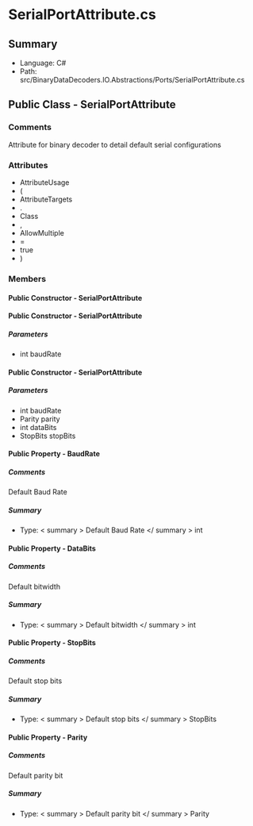 ﻿# SerialPortAttribute.cs

## Summary

* Language: C#
* Path: src/BinaryDataDecoders.IO.Abstractions/Ports/SerialPortAttribute.cs

## Public Class - SerialPortAttribute

### Comments

 <summary>
 Attribute for binary decoder to detail default serial configurations
 </summary>

### Attributes

 - AttributeUsage
 - (
 - AttributeTargets
 - .
 - Class
 - ,
 - AllowMultiple
 - =
 - true
 - )

### Members

#### Public Constructor - SerialPortAttribute


#### Public Constructor - SerialPortAttribute

#####  Parameters

 - int baudRate 

#### Public Constructor - SerialPortAttribute

#####  Parameters

 - int baudRate 
 - Parity parity 
 - int dataBits 
 - StopBits stopBits 

#### Public Property - BaudRate

##### Comments

 <summary>
 Default Baud Rate
 </summary>

##### Summary

 * Type:   < summary > 
  Default Baud Rate 
   </ summary > 
  int 

#### Public Property - DataBits

##### Comments

 <summary>
 Default bitwidth
 </summary>

##### Summary

 * Type:   < summary > 
  Default bitwidth 
   </ summary > 
  int 

#### Public Property - StopBits

##### Comments

 <summary>
 Default stop bits
 </summary>

##### Summary

 * Type:   < summary > 
  Default stop bits 
   </ summary > 
  StopBits 

#### Public Property - Parity

##### Comments

 <summary>
 Default parity bit
 </summary>

##### Summary

 * Type:   < summary > 
  Default parity bit 
   </ summary > 
  Parity 

